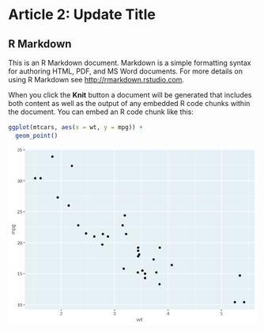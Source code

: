 Article 2: Update Title
================

## R Markdown

This is an R Markdown document. Markdown is a simple formatting syntax
for authoring HTML, PDF, and MS Word documents. For more details on
using R Markdown see <http://rmarkdown.rstudio.com>.

When you click the **Knit** button a document will be generated that
includes both content as well as the output of any embedded R code
chunks within the document. You can embed an R code chunk like this:

``` r
ggplot(mtcars, aes(x = wt, y = mpg)) +
  geom_point()
```

![](article2_files/figure-gfm/unnamed-chunk-1-1.png)<!-- -->
